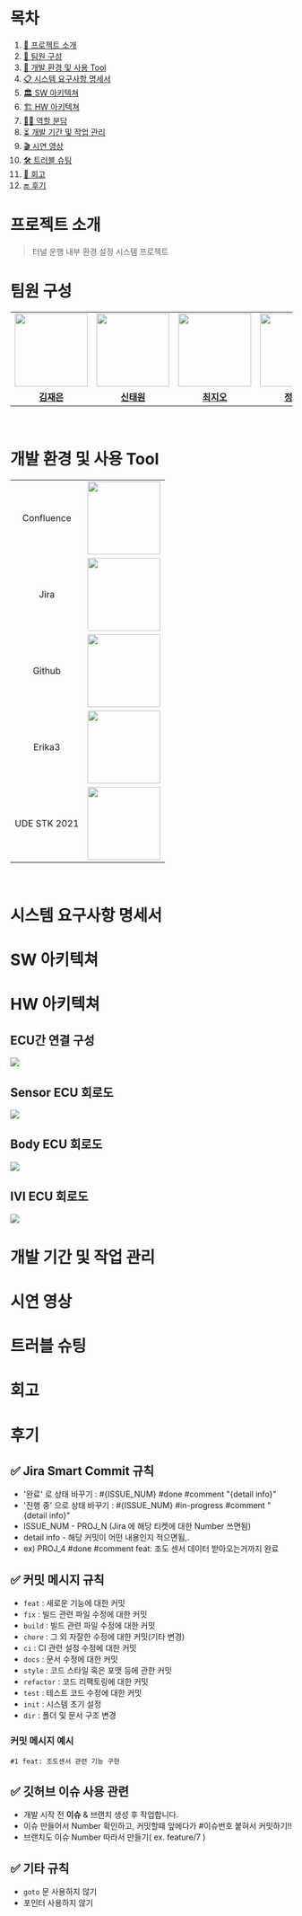 # 목차

1. [📖 프로젝트 소개](#프로젝트-소개)
2. [👥 팀원 구성](#팀원-구성)
3. [🔧 개발 환경 및 사용 Tool](#개발-환경-및-사용-tool)
4. [📋 시스템 요구사항 명세서](#시스템-요구사항-명세서)
5. [🏛 SW 아키텍쳐](#sw-아키텍쳐)
6. [🏗 HW 아키텍쳐](#hw-아키텍쳐)
7. [👨‍💻 역할 분담](#역할-분담)
8. [⏳ 개발 기간 및 작업 관리](#개발-기간-및-작업-관리)
9. [🎬 시연 영상](#시연-영상)
10. [🛠 트러블 슈팅](#트러블-슈팅)
11. [📝 회고](#회고)
12. [🔚 후기](#후기)



# 프로젝트 소개
> 터널 운행 내부 환경 설정 시스템 프로젝트

# 팀원 구성
<table>
 <tr>
    <td align="center"><a href="https://github.com/re-ag"><img src="https://avatars.githubusercontent.com/re-ag" width="130px;" alt=""></a></td>
    <td align="center"><a href="https://github.com/shintaewon"><img src="https://avatars.githubusercontent.com/shintaewon" width="130px;" alt=""></a></td>
    <td align="center"><a href="https://github.com/GeoChoi"><img src="https://avatars.githubusercontent.com/GeoChoi" width="130px;" alt=""></a></td>
   <td align="center"><img src="./image/chanik.png", width="130px"></a></td>
   <td align="center"><img src="./image/howon.jpg", width="130px"></td>
  </tr>
  <tr>
    <td align="center"><a href="https://github.com/re-ag"><b>김재은</b></a></td>
    <td align="center"><a href="https://github.com/shintaewon"><b>신태원</b></a></td>
    <td align="center"><a href="https://github.com/GeoChoi"><b>최지오</b></a></td>
    <td align="center"><a href="https://github.com/chanik-s"><b>정찬익</b></a></td>
    <td align="center"><a href="https://github.com/howonu"><b>유호원</b></a></td>
  </tr>
</table>
<br />

# 개발 환경 및 사용 Tool
<table>
 <tr>
    <td align="center">Confluence </td>
    <td align="center"><img src="image/confluence.png" width="130px;" alt=""></a></td>
  </tr>
  <tr>
    <td align="center">Jira </td>
    <td align="center"><img src="image/jira.png" width="130px;" alt=""></a></td>
  </tr>
  <tr>
    <td align="center">Github </td>
    <td align="center"><img src="image/github.png" width="130px;" alt=""></a></td>
  </tr>
  <tr>
    <td align="center">Erika3 </td>
    <td align="center"><img src="image/erika.png" width="130px;" alt=""></a></td>
  </tr>
  <tr>
    <td align="center">UDE STK 2021  </td>
    <td align="center"><img src="image/ude.png" width="130px;" alt=""></a></td>
  </tr>
</table>
<br />

# 시스템 요구사항 명세서
# SW 아키텍쳐
# HW 아키텍쳐
## ECU간 연결 구성
<img src="image/hardware_topology.png">

## Sensor ECU 회로도
<img src="image/sensor_ecu.png">

## Body ECU 회로도
<img src="image/body_ecu.png">

## IVI ECU 회로도
<img src="image/ivi_ecu.png">

# 개발 기간 및 작업 관리
# 시연 영상
# 트러블 슈팅
# 회고
# 후기












## :white_check_mark: Jira Smart Commit 규칙
- '완료' 로 상태 바꾸기 : #{ISSUE_NUM} #done #comment "{detail info}"
- '진행 중' 으로 상태 바꾸기 : #{ISSUE_NUM} #in-progress #comment "{detail info}"
- ISSUE_NUM - PROJ_N (Jira 에 해당 티켓에 대한 Number 쓰면됨)
- detail info - 해당 커밋이 어떤 내용인지 적으면됨,.
- ex) PROJ_4 #done #comment feat: 조도 센서 데이터 받아오는거까지 완료 
## :white_check_mark: 커밋 메시지 규칙

- `feat` : 새로운 기능에 대한 커밋
- `fix` : 빌드 관련 파일 수정에 대한 커밋
- `build` : 빌드 관련 파일 수정에 대한 커밋
- `chore` : 그 외 자잘한 수정에 대한 커밋(기타 변경)
- `ci` : CI 관련 설정 수정에 대한 커밋
- `docs` : 문서 수정에 대한 커밋
- `style` : 코드 스타일 혹은 포맷 등에 관한 커밋
- `refactor` : 코드 리팩토링에 대한 커밋
- `test` : 테스트 코드 수정에 대한 커밋
- `init` : 시스템 초기 설정
- `dir` : 폴더 및 문서 구조 변경
### 커밋 메시지 예시
`#1 feat: 조도센서 관련 기능 구현`

## :white_check_mark: 깃허브 이슈 사용 관련
- 개발 시작 전 **이슈** & 브랜치 생성 후 작업합니다.
- 이슈 만들어서 Number 확인하고, 커밋할때 앞에다가 #이슈번호 붙혀서 커밋하기!!
- 브랜치도 이슈 Number 따라서 만들기( ex. feature/7 )

## :white_check_mark: 기타 규칙
- `goto` 문 사용하지 않기
- 포인터 사용하지 않기 
